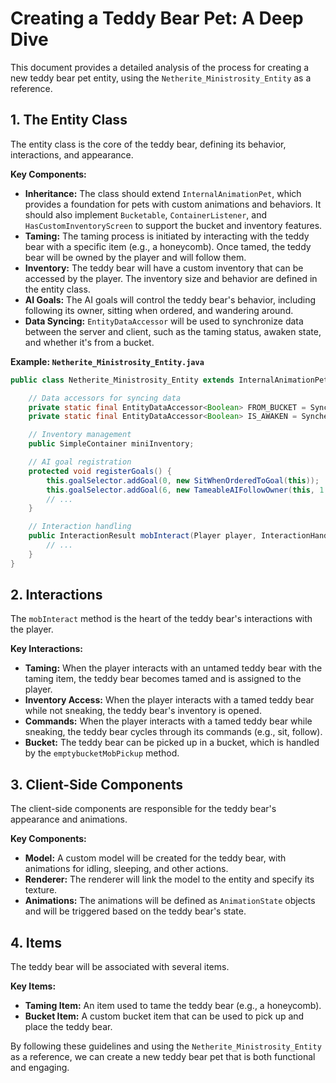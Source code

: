 # Creating a Teddy Bear Pet: A Deep Dive

This document provides a detailed analysis of the process for creating a new teddy bear pet entity, using the `Netherite_Ministrosity_Entity` as a reference.

## 1. The Entity Class

The entity class is the core of the teddy bear, defining its behavior, interactions, and appearance.

**Key Components:**

*   **Inheritance:** The class should extend `InternalAnimationPet`, which provides a foundation for pets with custom animations and behaviors. It should also implement `Bucketable`, `ContainerListener`, and `HasCustomInventoryScreen` to support the bucket and inventory features.
*   **Taming:** The taming process is initiated by interacting with the teddy bear with a specific item (e.g., a honeycomb). Once tamed, the teddy bear will be owned by the player and will follow them.
*   **Inventory:** The teddy bear will have a custom inventory that can be accessed by the player. The inventory size and behavior are defined in the entity class.
*   **AI Goals:** The AI goals will control the teddy bear's behavior, including following its owner, sitting when ordered, and wandering around.
*   **Data Syncing:** `EntityDataAccessor` will be used to synchronize data between the server and client, such as the taming status, awaken state, and whether it's from a bucket.

**Example: `Netherite_Ministrosity_Entity.java`**

```java
public class Netherite_Ministrosity_Entity extends InternalAnimationPet implements Bucketable, ContainerListener, HasCustomInventoryScreen {

    // Data accessors for syncing data
    private static final EntityDataAccessor<Boolean> FROM_BUCKET = SynchedEntityData.defineId(Netherite_Ministrosity_Entity.class, EntityDataSerializers.BOOLEAN);
    private static final EntityDataAccessor<Boolean> IS_AWAKEN = SynchedEntityData.defineId(Netherite_Ministrosity_Entity.class, EntityDataSerializers.BOOLEAN);

    // Inventory management
    public SimpleContainer miniInventory;

    // AI goal registration
    protected void registerGoals() {
        this.goalSelector.addGoal(0, new SitWhenOrderedToGoal(this));
        this.goalSelector.addGoal(6, new TameableAIFollowOwner(this, 1.3D, 6.0F, 2.0F, true));
        // ...
    }

    // Interaction handling
    public InteractionResult mobInteract(Player player, InteractionHand hand) {
        // ...
    }
}
```

## 2. Interactions

The `mobInteract` method is the heart of the teddy bear's interactions with the player.

**Key Interactions:**

*   **Taming:** When the player interacts with an untamed teddy bear with the taming item, the teddy bear becomes tamed and is assigned to the player.
*   **Inventory Access:** When the player interacts with a tamed teddy bear while not sneaking, the teddy bear's inventory is opened.
*   **Commands:** When the player interacts with a tamed teddy bear while sneaking, the teddy bear cycles through its commands (e.g., sit, follow).
*   **Bucket:** The teddy bear can be picked up in a bucket, which is handled by the `emptybucketMobPickup` method.

## 3. Client-Side Components

The client-side components are responsible for the teddy bear's appearance and animations.

**Key Components:**

*   **Model:** A custom model will be created for the teddy bear, with animations for idling, sleeping, and other actions.
*   **Renderer:** The renderer will link the model to the entity and specify its texture.
*   **Animations:** The animations will be defined as `AnimationState` objects and will be triggered based on the teddy bear's state.

## 4. Items

The teddy bear will be associated with several items.

**Key Items:**

*   **Taming Item:** An item used to tame the teddy bear (e.g., a honeycomb).
*   **Bucket Item:** A custom bucket item that can be used to pick up and place the teddy bear.

By following these guidelines and using the `Netherite_Ministrosity_Entity` as a reference, we can create a new teddy bear pet that is both functional and engaging.
